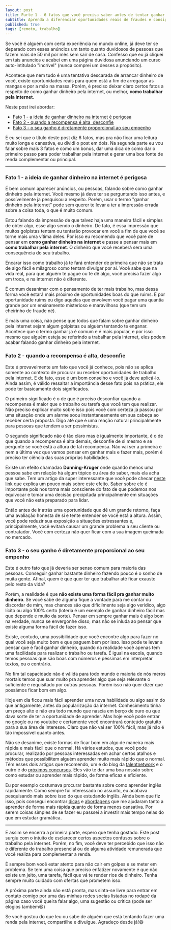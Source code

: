 ```yaml
---
layout: post
title: Parte 1 - 6 fatos que você precisa saber antes de tentar ganhar dinheiro na internet
subtitle: Aprenda a diferenciar oportunidades reais de fraudes e consiga uma boa fonte de renda alternativa
published: true
tags: [remoto, trabalho]
---
```


Se você é alguém com certa experiência no mundo online, já deve ter se deparado
com esses anúncios um tanto quanto duvidosos de pessoas que fazem mais de 50 mil
por mês sem sair de casa. Confesso que eu já cliquei em tais anuncios e acabei
em uma página duvidosa anunciando um curso auto-intitulado "incrível" (nunca comprei um desses a
propósito).

Acontece que nem tudo é uma tentativa descarada de arrancar dinheiro de você, existe oportunidades reais para quem está a fim de arregaçar as mangas e por a mão na massa.
Porém, é preciso deixar claro certos fatos a respeito de como ganhar dinheiro pela internet, ou melhor, **como trabalhar pela internet**.

Neste post irei abordar:
- [Fato 1 - a ideia de ganhar dinheiro na internet é perigosa](#fato-1---a-ideia-de-ganhar-dinheiro-na-internet-é-perigosa)
- [Fato 2 - quando a recompensa é alta, desconfie](#fato-2---quando-a-recompensa-é-alta-desconfie)
- [Fato 3 - o seu ganho é diretamente proporcional ao seu empenho](#fato-3---o-seu-ganho-é-diretamente-proporcional-ao-seu-empenho)

É eu sei que o título deste post diz 6 fatos, mas pra não ficar uma leitura muito longa e cansativa, eu dividi o post em dois. Na segunda parte eu vou falar sobre mais 3 fatos e como um bonus, dar uma dica de como dar o primeiro passo para poder trabalhar pela internet e gerar uma boa fonte de renda complementar ou principal.

-------

### Fato 1 - a ideia de ganhar dinheiro na internet é perigosa

É bem comum aparecer anúncios, ou pessoas, falando sobre como ganhar dinheiro pela internet. Você mesmo já deve ter se perguntando isso antes, e possívelmente ja pesquisou a respeito. Porém, usar o termo "ganhar dinheiro pela internet" pode sem querer te levar a ter a impressão errada sobre a coisa toda, o que é muito comum.

Estou falando da impressão de que talvez haja uma maneira fácil e simples de obter algo, esse algo sendo o dinheiro. De fato, é essa impressão que muitos golpistas tentam ou tentarão provocar em você a fim de que você se torne mais uma vítima deles. Por isso eu recomendo que você pare de pensar em **como ganhar dinheiro na internet** e passe a pensar mais em **como trabalhar pela internet**. O dinheiro que você receberá sera uma consequência do seu trabalho.

Encarar isso como trabalho já te fará entender de primeira que não se trata de algo fácil e milagroso como tentam divulgar por ai. Você sabe que na vida real, para que alguém te pague ou te dê algo, você precisa fazer algo em troca, e na internet não é diferente.

É comum desanimar com o pensamento de ter mais trabalho, mas dessa forma você estará mais próximo de oportunidades boas do que ruims. E por oportunidade ruims eu digo aquelas que envolvem você pagar uma quantia grande por um ensinamento misterioso e maravilhoso (que tem um cheirinho de fraude né).

E mais uma coisa, não pense que todos que falam sobre ganhar dinheiro pela internet sejam algum golpistas ou alguém tentando te enganar. Acontece que o termo ganhar ja é comum e é mais popular, e por isso mesmo que alguém esteja se referindo a trabalhar pela internet, eles podem acabar falando ganhar dinheiro pela internet.

### Fato 2 - quando a recompensa é alta, desconfie

Este é provavelmente um fato que você já conhece, pois não se aplica somente ao contexto de procurar ou receber oportunidades de trabalho pela internet. E de fato, esse é um bom conselho e você já deve aplicá-lo. Ainda assim, é válido ressaltar a importância desse fato pois na prática, ele pode ter basicamente dois significados.

O primeiro significado é o de que é preciso desconfiar quando a recompensa é maior que o trabalho ou tarefa que você tem que realizar. Não preciso explicar muito sobre isso pois você com certeza já passou por uma situação onde um alarme soou instantaneamente em sua cabeça ao receber certa proposta. Digo até que é uma reação natural principalmente para pessoas que tendem a ser pessimistas.

O segundo significado não é tão claro mas é igualmente importante, é o de que quando a recompensa é alta demais, desconfie de si mesmo e se pergunte se você está a altura de tal recompensa. Não vai ser a primeira e nem a última vez que vamos pensar em ganhar mais e fazer mais, porém é preciso ter ciência das suas próprias habilidades.

Existe um efeito chamadao **Dunning-Kruger** onde quando menos uma pessoa sabe em relação há algum tópico ou área do saber, mais ela acha que sabe. Tem um artigo da super interessante que você pode checar [neste link](https://super.abril.com.br/comportamento/o-efeito-dunning-kruger-quanto-menos-uma-pessoa-sabe-mais-ela-acha-que-sabe/) que explica um pouco mais sobre este efeito. Saber sobre ele é importante pois nos torna mais consciente do fato de que podemos nos equivocar e tomar uma decisão precipitada principalmente em situações que você não está preparado para lidar.

Então antes de ir atrás uma oportunidade que dê um grande retorno, faça uma avaliação honesta de si e tente entender se você está a altura. Assim, você pode reduzir sua exposição a situações estressantes e, principalmente, você evitará causar um grande problema a seu cliente ou contratador. Você com certeza não quer ficar com a sua imagem queimada no mercado.

### Fato 3 - o seu ganho é diretamente proporcional ao seu empenho

Este é outro fato que já deveria ser senso comum para maioria das pessoas. Conseguir ganhar bastante dinheiro fazendo pouco é o sonho de muita gente. Afinal, quem é que quer ter que trabalhar até ficar exausto pelo resto da vida?

Porém, a realidade é que **não existe uma forma fácil pra ganhar muito dinheiro**. Se você sabe de alguma fique a vontade para me contar ou discordar de mim, mas chances são que difícilmente seja algo verídico, algo lícito ou algo 100% certo (loteria é um exemplo de ganhar dinheiro fácil mas que depende e muito da sorte). Pensar em sempre ganhar mais é algo bom na verdade, nunca se envergonhe disso, mas não se inluda ao pensar que existe alguma forma fácil de fazer isso.

Existe, contudo, uma possibilidade que você encontre algo para fazer no qual você seja muito bom e que paguem bem por isso. Isso pode te levar a pensar que é facil ganhar dinheiro, quando na realidade você apenas tem uma facilidade para realizar o trabalho ou tarefa. É igual na escola, quando temos pessoas que são boas com números e péssimas em interpretar textos, ou o contrário.

No fim tal capacidade não é válida para todo mundo e maioria de nós meros mortais temos que suar muito pra aprender algo que seja relevante o suficiente e requisitado por outras pessoas. Porém isso não quer dizer que possámos ficar bom em algo.

Hoje em dia ficou mais fácil aprender uma nova habilidade ou algo assim do que antigamente, antes da popularização da internet. Conhecimento tinha um preço alto e não era todo mundo que nascia em berço de ouro ou que dava sorte de ter a oportunidade de aprender. Mas hoje você pode entrar no google ou no youtube e certamente você encontrará conteúdo gratuito para a sua área de interesse. Claro que não vai ser 100% fácil, mas já não é tão impossível quanto antes.

Não se desanime, existe formas de ficar bom em algo de maneira mais rápida e mais fácil que o normal. Há vários estudos, que você pode procurar, realizado por pessoas interessadas em achar certos atalhos e métodos que possibilitem alguém aprender muito mais rápido que o normal. Têm esses dois artigos que recomendo, um é do blog da [talentnetwork](https://rockcontent.com/br/talent-blog/como-aprender-rapido/) e o outro é do [próximos concursos](https://www.proximosconcursos.com/como-aprender-mais-rapido/). Eles vão te dar uma boa nossão sobre como estudar ou aprender mais rápido, de forma eficaz e eficiente.

Eu por exemplo costumava procurar bastante sobre como aprender inglês rapidamente. Como sempre fui interessado no assunto, eu acabava pesquisando mais sobre isso do que estudando inglês. Ainda bem que fiz isso, pois consegui encontrar [dicas](https://www.youtube.com/watch?v=b3hAE_RQjJ8) e [abordagens](https://www.youtube.com/watch?v=STq7LERwZOw) que me ajudaram tanto a aprender de forma mais rápida quanto de forma menos cansativa. Por serem coisas simples de se fazer eu passsei a investir mais tempo nelas do que em estudar gramática.

----

E assim se encerra a primeira parte, espero que tenha gostado. Este post surgiu com o intuito de esclarecer certos aspectos confusos sobre o trabalho pela internet. Porém, no fim, você deve ter percebido que isso não é diferente do trabalho presencial ou de alguma atividade remunerada que você realiza para complementar a renda.

É sempre bom você estar atento para não cair em golpes e se meter em problema. Se tem uma coisa que preciso enfatizer novamente é que não existe um jeito, uma tarefa, fácil que vá te render rios de dinheiro. Tenha sempre muito cuidado com ofertas que prometem isso.

A próxima parte ainda não está pronta, mas sinta-se livre para entrar em contato comigo por uma das minhas redes socias listadas no rodapé da página caso você queira falar algo, uma sugestão ou crítica (pode ser elogios também😆)

Se você gostou do que leu ou sabe de alguém que está tentando fazer uma renda pela internet,  compartilhe e divulgue. Agradeço desde já!😄
